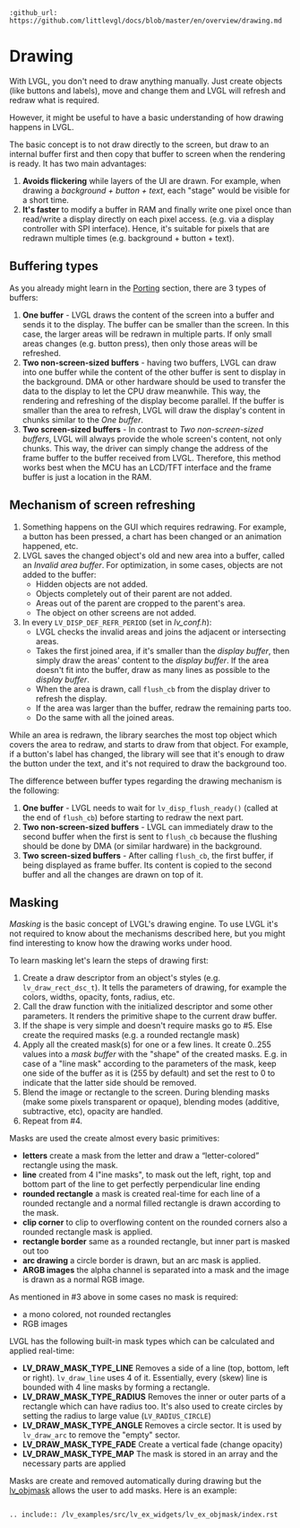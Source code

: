 ```eval_rst
:github_url: https://github.com/littlevgl/docs/blob/master/en/overview/drawing.md
```
# Drawing

With LVGL, you don't need to draw anything manually. Just create objects (like buttons and labels), move and change them and LVGL will refresh and redraw what is required.

However, it might be useful to have a basic understanding of how drawing happens in LVGL.

The basic concept is to not draw directly to the screen, but draw to an internal buffer first and then copy that buffer to screen when the rendering is ready. It has two main advantages:
1. **Avoids flickering** while layers of the UI are drawn. For example, when drawing a *background + button + text*, each "stage" would be visible for a short time.
2. **It's faster** to modify a buffer in RAM and finally write one pixel once
than read/write a display directly on each pixel access. (e.g. via a display controller with SPI interface). Hence, it's suitable for pixels that are redrawn multiple times (e.g. background + button + text).

## Buffering types

As you already might learn in the [Porting](/porting/display) section, there are 3 types of buffers:
1. **One buffer** -  LVGL draws the content of the screen into a buffer and sends it to the display. The buffer can be smaller than the screen. In this case, the larger areas will be redrawn in multiple parts. If only small areas changes (e.g. button press), then only those areas will be refreshed.
2. **Two non-screen-sized buffers** -  having two buffers, LVGL can draw into one buffer while the content of the other buffer is sent to display in the background.
DMA or other hardware should be used to transfer the data to the display to let the CPU draw meanwhile.
This way, the rendering and refreshing of the display become parallel. If the buffer is smaller than the area to refresh, LVGL will draw the display's content in chunks similar to the *One buffer*.
3. **Two screen-sized buffers** -
In contrast to *Two non-screen-sized buffers*, LVGL will always provide the whole screen's content, not only chunks. This way, the driver can simply change the address of the frame buffer to the buffer received from LVGL.
Therefore, this method works best when the MCU has an LCD/TFT interface and the frame buffer is just a location in the RAM.

## Mechanism of screen refreshing

1. Something happens on the GUI which requires redrawing. For example, a button has been pressed, a chart has been changed or an animation happened, etc.
2. LVGL saves the changed object's old and new area into a buffer, called an *Invalid area buffer*. For optimization, in some cases, objects are not added to the buffer:
    - Hidden objects are not added.
    - Objects completely out of their parent are not added.
    - Areas out of the parent are cropped to the parent's area.
    - The object on other screens are not added.
3. In every `LV_DISP_DEF_REFR_PERIOD` (set in *lv_conf.h*):
    - LVGL checks the invalid areas and joins the adjacent or intersecting areas.
    - Takes the first joined area, if it's smaller than the *display buffer*, then simply draw the areas' content to the *display buffer*. If the area doesn't fit into the buffer, draw as many lines as possible to the *display buffer*.
    - When the area is drawn, call `flush_cb` from the display driver to refresh the display.
    - If the area was larger than the buffer, redraw the remaining parts too.
    - Do the same with all the joined areas.

While an area is redrawn, the library searches the most top object which covers the area to redraw, and starts to draw from that object.
For example, if a button's label has changed, the library will see that it's enough to draw the button under the text, and it's not required to draw the background too.

The difference between buffer types regarding the drawing mechanism is the following:
1. **One buffer** - LVGL needs to wait for `lv_disp_flush_ready()` (called at the end of `flush_cb`) before starting to redraw the next part.
2. **Two non-screen-sized buffers** -  LVGL can immediately draw to the second buffer when the first is sent to `flush_cb` because the flushing should be done by DMA (or similar hardware) in the background.
3. **Two screen-sized buffers** -  After calling `flush_cb`, the first buffer, if being displayed as frame buffer. Its content is copied to the second buffer and all the changes are drawn on top of it.

## Masking
*Masking* is the basic concept of LVGL's drawing engine. 
To use LVGL it's not required to know about the mechanisms described here, 
but you might find interesting to know how the drawing works under hood. 

To learn masking let's learn the steps of drawing first:
1. Create a draw descriptor from an object's styles (e.g. `lv_draw_rect_dsc_t`). 
It tells the parameters of drawing, for example the colors, widths, opacity, fonts, radius, etc. 
2. Call the draw function with the initialized descriptor and some other parameters. 
It renders the primitive shape to the current draw buffer. 
3. If the shape is very simple and doesn't require masks go to #5. 
Else create the required masks (e.g. a rounded rectangle mask)
4. Apply all the created mask(s) for one or a few lines. 
It create 0..255 values into a *mask buffer* with the "shape" of the created masks. 
E.g. in case of a "line mask" according to the parameters of the mask, 
keep one side of the buffer as it is (255 by default) and set the rest to 0 to indicate that the latter side should be removed.
5. Blend the image or rectangle to the screen. 
During blending masks (make some pixels transparent or opaque), blending modes (additive, subtractive, etc), opacity are handled.
6. Repeat from  #4. 

Masks are used the create almost every basic primitives:
- **letters** create a mask from the letter and draw a “letter-colored” rectangle using the mask.
- **line** created from 4 l"ine masks", to mask out the left, right, top and bottom part of the line to get perfectly perpendicular line ending
- **rounded rectangle** a mask is created real-time for each line of a rounded rectangle and a normal filled rectangle is drawn according to the mask.
- **clip corner** to clip to overflowing content on the rounded corners also a rounded rectangle mask is applied.
- **rectangle border** same as a rounded rectangle, but inner part is masked out too
- **arc drawing** a circle border is drawn, but an arc mask is applied.
- **ARGB images** the alpha channel is separated into a mask and the image is drawn as a normal RGB image.

As mentioned in #3 above in some cases no mask is required:
- a mono colored, not rounded rectangles
- RGB images


LVGL has the following built-in mask types which can be calculated and applied real-time:
- **LV_DRAW_MASK_TYPE_LINE** Removes a side of a line (top, bottom, left or right). `lv_draw_line` uses 4 of it. 
Essentially, every (skew) line is bounded with 4 line masks by forming a rectangle.
- **LV_DRAW_MASK_TYPE_RADIUS** Removes the inner or outer parts of a rectangle which can have radius too. It's also used to create circles by setting the radius to large value (`LV_RADIUS_CIRCLE`) 
- **LV_DRAW_MASK_TYPE_ANGLE** Removes a circle sector. It is used by `lv_draw_arc` to remove the "empty" sector. 
- **LV_DRAW_MASK_TYPE_FADE** Create a vertical fade (change opacity) 
- **LV_DRAW_MASK_TYPE_MAP** The mask is stored in an array and the necessary parts are applied 


Masks are create and removed automatically during drawing but the [lv_objmask](/widgets/objmask) allows the user to add masks.
Here is an example:

```eval_rst

.. include:: /lv_examples/src/lv_ex_widgets/lv_ex_objmask/index.rst

```
